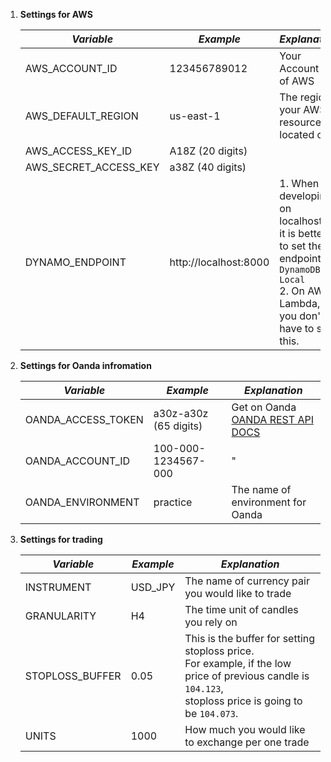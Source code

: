 1. **Settings for AWS**

    |*Variable*            |*Example*            |*Explanation*|
    |----------------------|---------------------|-------------|
    |AWS_ACCOUNT_ID        |123456789012         |Your Account ID of AWS|
    |AWS_DEFAULT_REGION    |us-east-1            |The region your AWS resource is located on|
    |AWS_ACCESS_KEY_ID     |A18Z (20 digits)     ||
    |AWS_SECRET_ACCESS_KEY |a38Z (40 digits)     ||
    |DYNAMO_ENDPOINT       |http://localhost:8000|1. When developing on localhost,<br>it is better to set the endpoint of `DynamoDB Local`<br>2. On AWS Lambda, you don't have to set this.|

2. **Settings for Oanda infromation**

    |*Variable*            |*Example*            |*Explanation*|
    |----------------------|---------------------|-------------|
    |OANDA_ACCESS_TOKEN    |a30z-a30z (65 digits)|Get on Oanda<br>[OANDA REST API DOCS](https://developer.oanda.com/docs/jp/)|
    |OANDA_ACCOUNT_ID      |100-000-1234567-000  |"|
    |OANDA_ENVIRONMENT     |practice             |The name of environment for Oanda|

3. **Settings for trading**

    |*Variable*            |*Example*            |*Explanation*|
    |----------------------|---------------------|-------------|
    |INSTRUMENT            |USD_JPY              |The name of currency pair you would like to trade|
    |GRANULARITY           |H4                   |The time unit of candles you rely on|
    |STOPLOSS_BUFFER       |0.05                 |This is the buffer for setting stoploss price.<br>For example, if the low price of previous candle is `104.123`,<br>stoploss price is going to be `104.073`.|
    |UNITS                 |1000                 |How much you would like to exchange per one trade|
